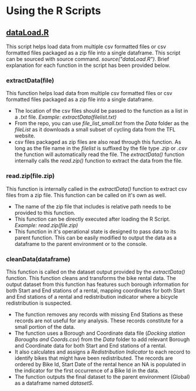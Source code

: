 # Using the R Scripts
## [dataLoad.R](https://github.com/rkadam21/Bike-Hire-Case-Study/blob/master/R%20Scripts/dataLoad.R)
This script helps load data from multiple csv formatted files or csv formatted files packaged as a zip file into a single dataframe. This script can be sourced with source command. _source("dataLoad.R")_. Brief explanation for each function in the script has been provided below.
### extractData(file)
This function helps load data from multiple csv formatted files or csv formatted files packaged as a zip file into a single dataframe.  
* The location of the csv files should be passed to the function as a list in a _.txt_ file.  _Example: extractData(filelist.txt)_
* From the repo, you can use *file_list_small.txt* from the _Data_ folder as the _fileList_ as it downloads a small subset of cycling data from the TFL website.
* csv files packaged as zip files are also read through this function. As long as the file name in the _filelist_ is suffixed by the file type _.zip_ or _.csv_ the function will automatically read the file. The _extractData()_ function internally calls the _read.zip()_ function to extract the data from the file.  

### read.zip(file.zip)
This function is internally called in the _extractData()_ function to extract csv files from a zip file. This function can be called on it's own as well.
  * The name of the zip file that includes is relative path needs to be provided to this function.
  * This function can be directly executed after loading the R Script.  
   _Example: read.zip(file.zip)_
  * This function in it's operational state is designed to pass data to its parent function. This can be easily modified to output the data as a dataframe to the parent environment or to the console.

### cleanData(dataframe)
This function is called on the dataset output provided by the _extractData()_ function. This function cleans and transforms the bike rental data. The output dataset from this function has features such borough information for both Start and End stations of a rental, mapping coordinates for both Start and End stations of a rental and redistribution indicator where a bicycle redistribution is suspected.
* The function removes any records with missing End Stations as these records are not useful for any analysis. These records constitute for a small portion of the data.
* The function uses a Borough and Coordinate data file (_Docking station Boroughs and Coords.csv_) from the _Data_ folder to add relevant Borough and Coordinate data for both Start and End stations of a rental.
* It also calculates and assigns a _Redistribution Indicator_ to each record to identify bikes that might have been redistributed. The records are ordered by Bike Id, Start Date of the rental hence an NA is populated in the indicator for the first occurrence of a Bike Id in the data.
* The function outputs the final dataset to the parent environment (Global) as a dataframe named _datasetS_.
